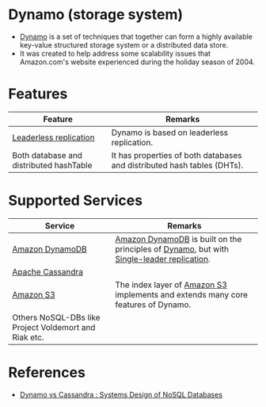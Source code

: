 # Dynamo (storage system)
- [Dynamo](https://en.wikipedia.org/wiki/Dynamo_(storage_system)) is a set of techniques that together can form a highly available key-value structured storage system or a distributed data store. 
- It was created to help address some scalability issues that Amazon.com's website experienced during the holiday season of 2004.

# Features

| Feature                                                               | Remarks                                                                 |
|-----------------------------------------------------------------------|-------------------------------------------------------------------------|
| [Leaderless replication](../4_Consistency-Replication/Replication.md) | Dynamo is based on leaderless replication.                              |
| Both database and distributed hashTable                               | It has properties of both databases and distributed hash tables (DHTs). |

# Supported Services

| Service                                                                    | Remarks                                                                                                                                                                                                 |
|----------------------------------------------------------------------------|---------------------------------------------------------------------------------------------------------------------------------------------------------------------------------------------------------|
| [Amazon DynamoDB](https://github.com/Anshul619/AWS-Services/tree/main/1_Databases/AmazonDynamoDB/Readme.md) | [Amazon DynamoDB](https://github.com/Anshul619/AWS-Services/tree/main/1_Databases/AmazonDynamoDB/Readme.md) is built on the principles of [Dynamo](), but with [Single-leader replication](../4_Consistency-Replication/Replication.md). |
| [Apache Cassandra](../11_WideColumn-Databases/ApacheCasandra.md)           |                                                                                                                                                                                                         |
| [Amazon S3](https://github.com/Anshul619/AWS-Services/tree/main/6_FileStorages/3_S3ObjectStorage/Readme.md)     | The index layer of [Amazon S3](https://github.com/Anshul619/AWS-Services/tree/main/6_FileStorages/3_S3ObjectStorage/Readme.md) implements and extends many core features of Dynamo.                                                          |
| Others NoSQL-DBs like Project Voldemort and Riak etc.                      |                                                                                                                                                                                                         |

# References
- [Dynamo vs Cassandra : Systems Design of NoSQL Databases](https://sujithjay.com/data-systems/dynamo-cassandra/)
